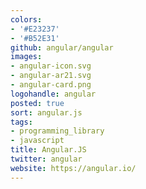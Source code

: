 ```yaml
---
colors:
- '#E23237'
- '#B52E31'
github: angular/angular
images:
- angular-icon.svg
- angular-ar21.svg
- angular-card.png
logohandle: angular
posted: true
sort: angular.js
tags:
- programming_library
- javascript
title: Angular.JS
twitter: angular
website: https://angular.io/
---
```

